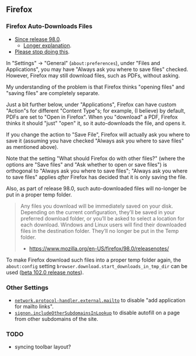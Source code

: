 ## Firefox
### Firefox Auto-Downloads Files
- [Since release 98.0](https://www.mozilla.org/en-US/firefox/98.0/releasenotes/).
	- [Longer explanation](https://support.mozilla.org/en-US/kb/manage-downloads-preferences-using-downloads-menu).
- [Please stop doing this](https://connect.mozilla.org/t5/ideas/choose-to-always-ask-to-download-files-instead-of-auto/idi-p/958).

In "Settings" -> "General" (`about:preferences`), under "Files and Applications", you may have "Always ask you where to save files" checked.
However, Firefox may still download files, such as PDFs, without asking.

My understanding of the problem is that Firefox thinks "opening files" and "saving files" are completely separate.

Just a bit further below, under "Applications", Firefox can have custom "Action"s for different "Content Type"s;
for example, (I believe) by default, PDFs are set to "Open in Firefox".
When you "download" a PDF, Firefox thinks it should "just" "open" it, so it auto-downloads the file, and opens it.

If you change the action to "Save File", Firefox will actually ask you where to save it
(assuming you have checked "Always ask you where to save files" as mentioned above).

Note that the setting "What should Firefox do with other files?" (where the options are "Save files" and "Ask whether to open or save files")
is orthogonal to "Always ask you where to save files";
"Always ask you where to save files" applies _after_ Firefox has decided that it is only saving the file.

Also, as part of release 98.0, such auto-downloaded files will no-longer be put in a proper temp folder.

> Any files you download will be immediately saved on your disk.
> Depending on the current configuration, they’ll be saved in your preferred download folder, or you’ll be asked to select a location for each download.
> Windows and Linux users will find their downloaded files in the destination folder.
> They’ll no longer be put in the Temp folder.
> - https://www.mozilla.org/en-US/firefox/98.0/releasenotes/

To make Firefox download such files into a proper temp folder again, the `about:config` setting `browser.download.start_downloads_in_tmp_dir` can be used
([beta 102.0 release notes](https://www.mozilla.org/en-US/firefox/102.0beta/releasenotes/)).

### Other Settings
- [`network.protocol-handler.external.mailto`](https://superuser.com/questions/363827/how-can-i-disable-add-application-for-mailto-links-bar-in-firefox)
	to disable "add application for mailto links".
- [`signon.includeOtherSubdomainsInLookup`](https://support.mozilla.org/en-US/questions/1275168)
	to disable autofill on a page from other subdomains of the site.

### TODO
- syncing toolbar layout?
